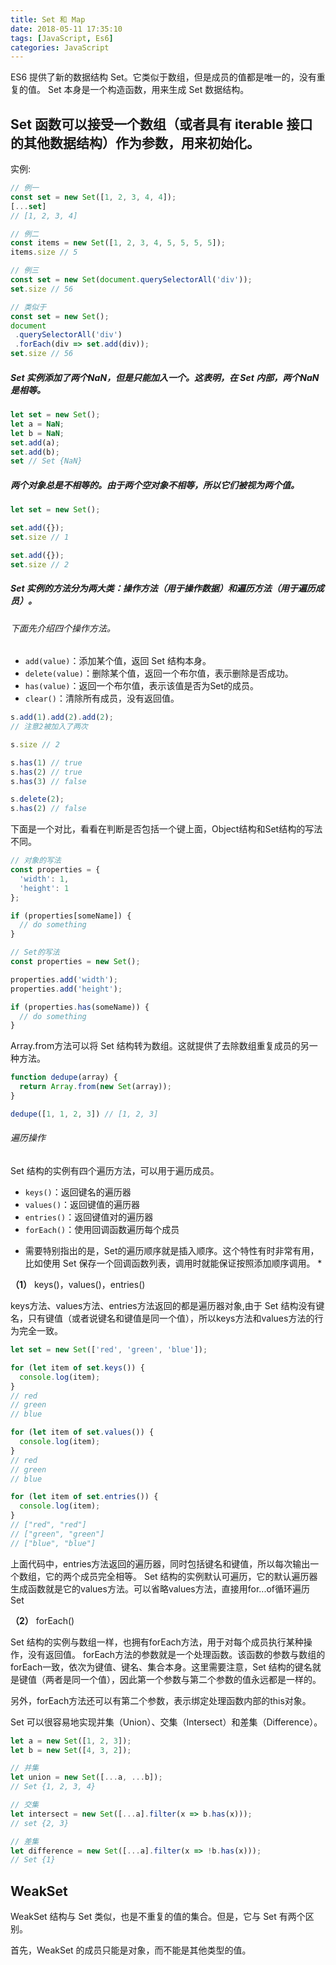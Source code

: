 ```yaml
---
title: Set 和 Map
date: 2018-05-11 17:35:10
tags: [JavaScript, Es6]
categories: JavaScript
---
```

ES6 提供了新的数据结构 Set。它类似于数组，但是成员的值都是唯一的，没有重复的值。
Set 本身是一个构造函数，用来生成 Set 数据结构。
<!-- more -->
## Set 函数可以接受一个数组（或者具有 iterable 接口的其他数据结构）作为参数，用来初始化。
实例:
```javascript
// 例一
const set = new Set([1, 2, 3, 4, 4]);
[...set]
// [1, 2, 3, 4]

// 例二
const items = new Set([1, 2, 3, 4, 5, 5, 5, 5]);
items.size // 5

// 例三
const set = new Set(document.querySelectorAll('div'));
set.size // 56

// 类似于
const set = new Set();
document
 .querySelectorAll('div')
 .forEach(div => set.add(div));
set.size // 56
```
##### Set 实例添加了两个NaN，但是只能加入一个。这表明，在 Set 内部，两个NaN是相等。
```javascript
let set = new Set();
let a = NaN;
let b = NaN;
set.add(a);
set.add(b);
set // Set {NaN}
```
##### 两个对象总是不相等的。由于两个空对象不相等，所以它们被视为两个值。
```javascript
let set = new Set();

set.add({});
set.size // 1

set.add({});
set.size // 2
```
##### Set 实例的方法分为两大类：操作方法（用于操作数据）和遍历方法（用于遍历成员）。
###### 下面先介绍四个操作方法。

- `add(value)`：添加某个值，返回 Set 结构本身。
- `delete(value)`：删除某个值，返回一个布尔值，表示删除是否成功。
- `has(value)`：返回一个布尔值，表示该值是否为Set的成员。
- `clear()`：清除所有成员，没有返回值。

```javascript
s.add(1).add(2).add(2);
// 注意2被加入了两次

s.size // 2

s.has(1) // true
s.has(2) // true
s.has(3) // false

s.delete(2);
s.has(2) // false
```

下面是一个对比，看看在判断是否包括一个键上面，Object结构和Set结构的写法不同。

```javascript
// 对象的写法
const properties = {
  'width': 1,
  'height': 1
};

if (properties[someName]) {
  // do something
}

// Set的写法
const properties = new Set();

properties.add('width');
properties.add('height');

if (properties.has(someName)) {
  // do something
}
```

Array.from方法可以将 Set 结构转为数组。这就提供了去除数组重复成员的另一种方法。
```javascript
function dedupe(array) {
  return Array.from(new Set(array));
}

dedupe([1, 1, 2, 3]) // [1, 2, 3]
```

###### 遍历操作
Set 结构的实例有四个遍历方法，可以用于遍历成员。

- `keys()`：返回键名的遍历器
- `values()`：返回键值的遍历器
- `entries()`：返回键值对的遍历器
- `forEach()`：使用回调函数遍历每个成员

* 需要特别指出的是，Set的遍历顺序就是插入顺序。这个特性有时非常有用，比如使用 Set 保存一个回调函数列表，调用时就能保证按照添加顺序调用。 *

**（1）** keys()，values()，entries()

keys方法、values方法、entries方法返回的都是遍历器对象,由于 Set 结构没有键名，只有键值（或者说键名和键值是同一个值），所以keys方法和values方法的行为完全一致。

```javascript
let set = new Set(['red', 'green', 'blue']);

for (let item of set.keys()) {
  console.log(item);
}
// red
// green
// blue

for (let item of set.values()) {
  console.log(item);
}
// red
// green
// blue

for (let item of set.entries()) {
  console.log(item);
}
// ["red", "red"]
// ["green", "green"]
// ["blue", "blue"]
```
上面代码中，entries方法返回的遍历器，同时包括键名和键值，所以每次输出一个数组，它的两个成员完全相等。
Set 结构的实例默认可遍历，它的默认遍历器生成函数就是它的values方法。可以省略values方法，直接用for...of循环遍历 Set

**（2）** forEach()

Set 结构的实例与数组一样，也拥有forEach方法，用于对每个成员执行某种操作，没有返回值。
forEach方法的参数就是一个处理函数。该函数的参数与数组的forEach一致，依次为键值、键名、集合本身。这里需要注意，Set 结构的键名就是键值（两者是同一个值），因此第一个参数与第二个参数的值永远都是一样的。

另外，forEach方法还可以有第二个参数，表示绑定处理函数内部的this对象。

Set 可以很容易地实现并集（Union）、交集（Intersect）和差集（Difference）。

```javascript
let a = new Set([1, 2, 3]);
let b = new Set([4, 3, 2]);

// 并集
let union = new Set([...a, ...b]);
// Set {1, 2, 3, 4}

// 交集
let intersect = new Set([...a].filter(x => b.has(x)));
// set {2, 3}

// 差集
let difference = new Set([...a].filter(x => !b.has(x)));
// Set {1}
```

## WeakSet

WeakSet 结构与 Set 类似，也是不重复的值的集合。但是，它与 Set 有两个区别。

首先，WeakSet 的成员只能是对象，而不能是其他类型的值。
